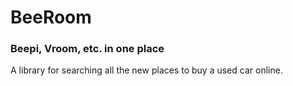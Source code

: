 # BeeRoom
### Beepi, Vroom, etc. in one place

A library for searching all the new places to buy a used car online.
